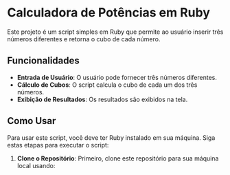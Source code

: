 
# Calculadora de Potências em Ruby

Este projeto é um script simples em Ruby que permite ao usuário inserir três números diferentes e retorna o cubo de cada número.

## Funcionalidades

- **Entrada de Usuário**: O usuário pode fornecer três números diferentes.
- **Cálculo de Cubos**: O script calcula o cubo de cada um dos três números.
- **Exibição de Resultados**: Os resultados são exibidos na tela.

## Como Usar

Para usar este script, você deve ter Ruby instalado em sua máquina. Siga estas etapas para executar o script:

1. **Clone o Repositório**: Primeiro, clone este repositório para sua máquina local usando:
   ```bash https://github.com/the1ander/calc_pot-ncia_Ruby.git